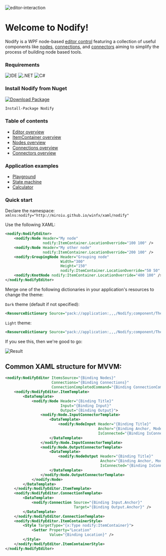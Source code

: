 
![editor-interaction](https://user-images.githubusercontent.com/12727904/192004838-ec6dd997-5e64-4c01-940c-1cd1b8d27837.gif)


# Welcome to Nodify!

Nodify is a WPF node-based [editor control](Editor-Overview) featuring a collection of useful components like [nodes](Nodes-Overview), [connections](Connections-Overview), and [connectors](Connectors-Overview) aiming to simplify the process of building node based tools.

### Requirements
![IDE](https://img.shields.io/static/v1?label=%20&message=VS%202019&color=informational&style=for-the-badge&logo=visual-studio)
![.NET](https://img.shields.io/static/v1?label=%20&message=Core%203.1&color=5C2D91&style=for-the-badge&logo=.net)
![C#](https://img.shields.io/static/v1?label=%20&message=8.0&color=239120&style=for-the-badge&logo=c-sharp)

### Install Nodify from Nuget
[![Download Package](https://img.shields.io/nuget/v/Nodify?label=Download&logo=nuget&style=for-the-badge)](https://www.nuget.org/packages/Nodify/)

```xml
Install-Package Nodify
```

### Table of contents
- [Editor overview](Editor-Overview)
- [ItemContainer overview](ItemContainer-Overview)
- [Nodes overview](Nodes-Overview)
- [Connections overview](Connections-Overview)
- [Connectors overview](Connectors-Overview)

### Application examples
- [Playground](https://github.com/miroiu/nodify/tree/master/Examples/Nodify.Playground)
- [State machine](https://github.com/miroiu/nodify/tree/master/Examples/Nodify.StateMachine)
- [Calculator](https://github.com/miroiu/nodify/tree/master/Examples/Nodify.Calculator)

### Quick start
Declare the namespace: ```xmlns:nodify="http://miroiu.github.io/winfx/xaml/nodify"```

Use the following XAML:
```xml
<nodify:NodifyEditor>
    <nodify:Node Header="My node"
                 nodify:ItemContainer.LocationOverride="100 100" />
    <nodify:Node Header="My other node"
                 nodify:ItemContainer.LocationOverride="200 100" />
    <nodify:GroupingNode Header="Grouping node"
                         Width="300"
                         Height="150"
                         nodify:ItemContainer.LocationOverride="50 50" />
    <nodify:KnotNode nodify:ItemContainer.LocationOverride="400 100" />
</nodify:NodifyEditor>
```

Merge one of the following dictionaries in your application's resources to change the theme:

```Dark``` theme (default if not specified):
```xml
<ResourceDictionary Source="pack://application:,,,/Nodify;component/Themes/Dark.xaml" />
```
```Light``` theme:
```xml
<ResourceDictionary Source="pack://application:,,,/Nodify;component/Themes/Light.xaml" />
```

If you see this, then we're good to go:

![Result](https://i.imgur.com/SAbOxhY.png)

## Common XAML structure for MVVM:
```xml
<nodify:NodifyEditor ItemsSource="{Binding Nodes}"
                     Connections="{Binding Connections}"
                     ConnectionCompletedCommand="{Binding ConnectionCompletedCommand}">
    <nodify:NodifyEditor.ItemTemplate>
        <DataTemplate>
            <nodify:Node Header="{Binding Title}"
                         Input="{Binding Input}"
                         Output="{Binding Output}">
                <nodify:Node.InputConnectorTemplate>
                    <DataTemplate>
                        <nodify:NodeInput Header="{Binding Title}"
                                          Anchor="{Binding Anchor, Mode=OneWayToSource}"
                                          IsConnected="{Binding IsConnected}" />
                    </DataTemplate>
                </nodify:Node.InputConnectorTemplate>
                <nodify:Node.OutputConnectorTemplate>
                    <DataTemplate>
                        <nodify:NodeOutput Header="{Binding Title}"
                                           Anchor="{Binding Anchor, Mode=OneWayToSource}"
                                           IsConnected="{Binding IsConnected}" />
                    </DataTemplate>
                </nodify:Node.OutputConnectorTemplate>
            </nodify:Node>
        </DataTemplate>
    </nodify:NodifyEditor.ItemTemplate>
    <nodify:NodifyEditor.ConnectionTemplate>
        <DataTemplate>
            <nodify:Connection Source="{Binding Input.Anchor}"
                               Target="{Binding Output.Anchor}" />
        </DataTemplate>
    </nodify:NodifyEditor.ConnectionTemplate>
    <nodify:NodifyEditor.ItemContainerStyle>
        <Style TargetType="{x:Type nodify:ItemContainer}">
            <Setter Property="Location"
                    Value="{Binding Location}" />
        </Style>
    </nodify:NodifyEditor.ItemContainerStyle>
</nodify:NodifyEditor>
```
